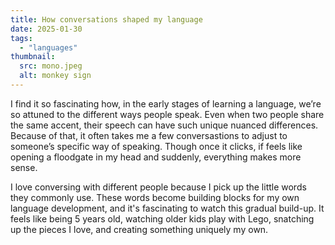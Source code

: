 ```yaml
---
title: How conversations shaped my language
date: 2025-01-30
tags:
  - "languages"
thumbnail: 
  src: mono.jpeg
  alt: monkey sign
---
```

I find it so fascinating how, in the early stages of learning a language, we’re so attuned to the different ways people speak. Even when two people share the same accent, their speech can have such unique nuanced differences. Because of that, it often takes me a few conversastions to adjust to someone’s specific way of speaking. Though once it clicks, if feels like opening a floodgate in my head and suddenly, everything makes more sense. 

I love conversing with different people because I pick up the little words they commonly use. These words become building blocks for my own language development, and it's fascinating to watch this gradual build-up. It feels like being 5 years old, watching older kids play with Lego, snatching up the pieces I love, and creating something uniquely my own.